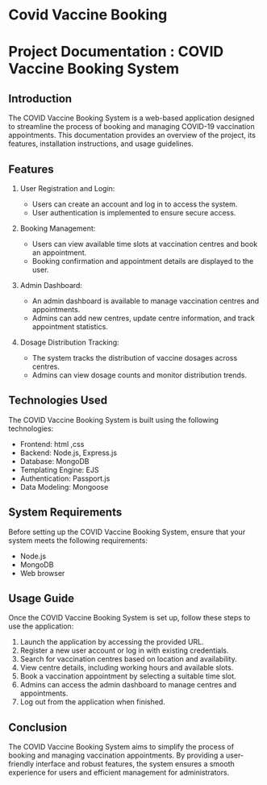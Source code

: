 # Covid Vaccine Booking

# Project Documentation : COVID Vaccine Booking System

## Introduction
The COVID Vaccine Booking System is a web-based application designed to streamline the process of booking and managing COVID-19 vaccination appointments. This documentation provides an overview of the project, its features, installation instructions, and usage guidelines.

## Features
1. User Registration and Login:
   - Users can create an account and log in to access the system.
   - User authentication is implemented to ensure secure access.

2. Booking Management:
   - Users can view available time slots at vaccination centres and book an appointment.
   - Booking confirmation and appointment details are displayed to the user.

3. Admin Dashboard:
   - An admin dashboard is available to manage vaccination centres and appointments.
   - Admins can add new centres, update centre information, and track appointment statistics.

4. Dosage Distribution Tracking:
   - The system tracks the distribution of vaccine dosages across centres.
   - Admins can view dosage counts and monitor distribution trends.

## Technologies Used
The COVID Vaccine Booking System is built using the following technologies:

- Frontend: html ,css
- Backend: Node.js, Express.js
- Database: MongoDB
- Templating Engine: EJS
- Authentication: Passport.js
- Data Modeling: Mongoose

## System Requirements
Before setting up the COVID Vaccine Booking System, ensure that your system meets the following requirements:

- Node.js
- MongoDB
- Web browser


## Usage Guide
Once the COVID Vaccine Booking System is set up, follow these steps to use the application:

1. Launch the application by accessing the provided URL.
2. Register a new user account or log in with existing credentials.
3. Search for vaccination centres based on location and availability.
4. View centre details, including working hours and available slots.
5. Book a vaccination appointment by selecting a suitable time slot.
6. Admins can access the admin dashboard to manage centres and appointments.
7. Log out from the application when finished.

## Conclusion
The COVID Vaccine Booking System aims to simplify the process of booking and managing vaccination appointments. By providing a user-friendly interface and robust features, the system ensures a smooth experience for users and efficient management for administrators.
